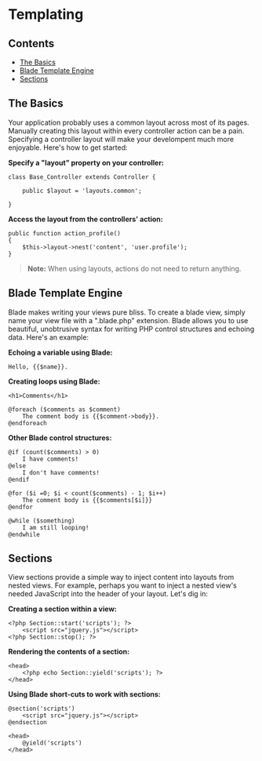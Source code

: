 # Templating

## Contents

- [The Basics](#the-basics)
- [Blade Template Engine](#blade-template-engine)
- [Sections](#sections)

<a name="the-basics"></a>
## The Basics

Your application probably uses a common layout across most of its pages. Manually creating this layout within every controller action can be a pain. Specifying a controller layout will make your develompent much more enjoyable. Here's how to get started:

**Specify a "layout" property on your controller:**

	class Base_Controller extends Controller {

		public $layout = 'layouts.common';

	}

**Access the layout from the controllers' action:**

	public function action_profile()
	{
		$this->layout->nest('content', 'user.profile');
	}

> **Note:** When using layouts, actions do not need to return anything.

<a name="blade-template-engine"></a>
## Blade Template Engine

Blade makes writing your views pure bliss. To create a blade view, simply name your view file with a ".blade.php" extension. Blade allows you to use beautiful, unobtrusive syntax for writing PHP control structures and echoing data. Here's an example:

**Echoing a variable using Blade:**

	Hello, {{$name}}.

**Creating loops using Blade:**

	<h1>Comments</h1>

	@foreach ($comments as $comment)
		The comment body is {{$comment->body}}.
	@endforeach

**Other Blade control structures:**

	@if (count($comments) > 0)
		I have comments!
	@else
		I don't have comments!
	@endif

	@for ($i =0; $i < count($comments) - 1; $i++)
		The comment body is {{$comments[$i]}}
	@endfor

	@while ($something)
		I am still looping!
	@endwhile

<a name="sections"></a>
## Sections

View sections provide a simple way to inject content into layouts from nested views. For example, perhaps you want to inject a nested view's needed JavaScript into the header of your layout. Let's dig in:

**Creating a section within a view:**

	<?php Section::start('scripts'); ?>
		<script src="jquery.js"></script>
	<?php Section::stop(); ?>

**Rendering the contents of a section:**

	<head>
		<?php echo Section::yield('scripts'); ?>
	</head>

**Using Blade short-cuts to work with sections:**

	@section('scripts')
		<script src="jquery.js"></script>
	@endsection

	<head>
		@yield('scripts')		
	</head>